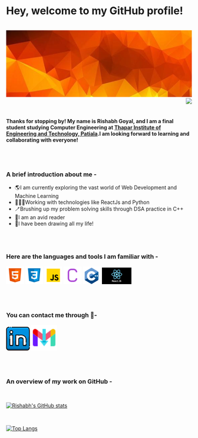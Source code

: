 # Hey, welcome to my GitHub profile!

<br />

<img src="./images/banner.jpg" alt="Banner" width="1000">

<br />

<img align="right" src="https://komarev.com/ghpvc/?username=rishabhgl&color=orange" />


<br />
<br />

#### Thanks for stopping by! My name is Rishabh Goyal, and I am a final student studying Computer Engineering at [Thapar Institute of Engineering and Technology, Patiala](https://www.thapar.edu/).I am looking forward to learning and collaborating with everyone!

<br />
<br />

### A brief introduction about me -
* 🌎I am currently exploring the vast world of Web Development and Machine Learning
* 👨🏽‍💻Working with technologies like ReactJs and Python
* 🪥Brushing up my problem solving skills through DSA practice in C++
* 📕I am an avid reader
* 🎨I have been drawing all my life!

<br />
<br />

### Here are the languages and tools I am familiar with -
![HTML](./images/html.png)
![CSS](./images/css.png)
![Javascript](./images/javascript.png)
![C](./images/c.png)
<img src="./images/c++.png" alt="C++" width="48" />
<img src="./images/react.png" alt="C++" width="80" />

<br />
<br />

### You can contact me through 📝-
[![LinkedIn](./images/linkedin.png)](https://www.linkedin.com/in/rishabh-goyal-57278b229/)
<a href="mailto:rishabhgl098@gmail.com">
        <img src="./images/gmail.png" width="70" />
</a>

<br />
<br />

### An overview of my work on GitHub -

<br />

[![Rishabh's GitHub stats](https://github-readme-stats.vercel.app/api?username=rishabhgl&show_icons=true&theme=gruvbox)](https://github.com/api/rishabhgl/github-readme-stats)

<br />

[![Top Langs](https://github-readme-stats.vercel.app/api/top-langs/?username=rishabhgl&show_icons=true&theme=gruvbox)](https://github.com/\rishabhgl/github-readme-stats)




